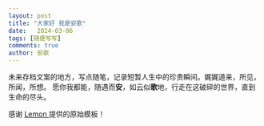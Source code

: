 ```yaml
---
layout: post
title: "大家好 我是安歌"
date:   2024-03-06
tags: [随便写写]
comments: true
author: 安歌
---
```


未来存档文案的地方，写点随笔，记录短暂人生中的珍贵瞬间。娓娓道来，所见，所闻，所想。
愿你我都能，随遇而**安**，如云似**歌**地，行走在这破碎的世界，直到生命的尽头。 

<!-- more -->

 




感谢 [Lemon ](https://lemonchann.github.io)提供的原始模板！

 

